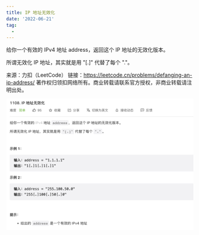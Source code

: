 ```yaml
---
title: IP 地址无效化
date: '2022-06-21'
tag:
  - 
---
```

给你一个有效的 IPv4 地址 address，返回这个 IP 地址的无效化版本。

所谓无效化 IP 地址，其实就是用 "[.]" 代替了每个 "."。

来源：力扣（LeetCode）
链接：<https://leetcode.cn/problems/defanging-an-ip-address/>
著作权归领扣网络所有。商业转载请联系官方授权，非商业转载请注明出处。

![alt](./image/example.png)
